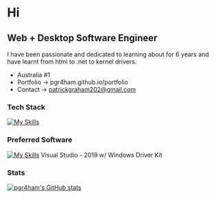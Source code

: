 Hi 
======================

Web + Desktop Software Engineer
-------------

I have been passionate and dedicated to learning about for 6 years and have learnt from html to .net to kernel drivers.

* Australia #1
* Portfolio -> pgr4ham.github.io/portfolio
* Contact -> patrickgraham202@gmail.com
### Tech Stack
[![My Skills](https://skillicons.dev/icons?i=c,cs,cpp,dotnet,html,css,js,react,java,lua,py)](https://skillicons.dev)

### Preferred Software
[![My Skills](https://skillicons.dev/icons?i=visualstudio,vscode,atom)](https://skillicons.dev)
Visual Studio - 2019 w/ Windows Driver Kit

### Stats
<a href="http://www.github.com/pgr4ham"><img src="https://github-readme-stats.vercel.app/api?username=pgr4ham&show_icons=true&hide=&count_private=true&title_color=0891b2&text_color=ffffff&icon_color=0891b2&bg_color=1c1917&hide_border=true&show_icons=true" alt="pgr4ham's GitHub stats" /></a>
